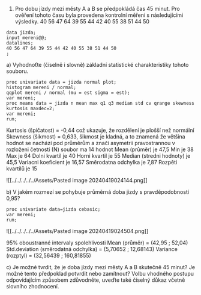  1) Pro dobu jízdy mezi městy A a B se předpokládá čas 45 minut. Pro ověření tohoto času byla provedena kontrolní měření s následujícími výsledky.
 40 56 47 64 39 55 44 42 40 55 38 51 44 50
```sas
data jizda;
input mereni@@;
datalines;
40 56 47 64 39 55 44 42 40 55 38 51 44 50 
;
```

a) Vyhodnoťte (číselně i slovně) základní statistické charakteristiky tohoto souboru.
```sas
proc univariate data = jizda normal plot; 
histogram mereni / normal;
qqplot mereni / normal (mu = est sigma = est); 
var mereni; 
proc means data = jizda n mean max q1 q3 median std cv qrange skewness kurtosis maxdec=2; 
var mereni; 
run;
```

Kurtosis (špičatost) = -0,44 což ukazuje, že rozdělení je plošší než normální 
Skewness (šikmost) = 0,633, šikmost je kladná, a to znamená že většina hodnot se nachází pod průměrům a značí asymetrii pravostrannou v rozloženi četnosti 
(N) soubor ma 14 hodnot 
Mean (průměr) je 47,5 
Min je 38 
Max je 64 
Dolni kvartil je 40 
Horni kvartil je 55 
Median (stredni hodnoty) je 45,5 
Variacni koeficient je 16,57 
Směrodatna odchylka je 7,87 
Rozpěti kvartilů je 15

![[../../../../../Assets/Pasted image 20240419024144.png]]

b) V jakém rozmezí se pohybuje průměrná doba jízdy s pravděpodobností 0,95?

```sas
proc univariate data=jizda cebasic; 
var mereni; 
run;
```

![[../../../../../Assets/Pasted image 20240419024504.png]]

95% oboustranné intervaly spolehlivosti 
Mean (průměr) = (42,95 ; 52,04) 
Std.deviation (směrodatná odchylka) = (5,70652 ; 12,68143) 
Variance (rozptyl) = (32,56439 ; 160,81855)

c) Je možné tvrdit, že je doba jízdy mezi městy A a B skutečně 45 minut? Je možné tento předpoklad potvrdit nebo zamítnout? Volbu vhodného postupu odpovídajícím způsobem zdůvodněte, uveďte také číselný důkaz včetně slovního zhodnocení.